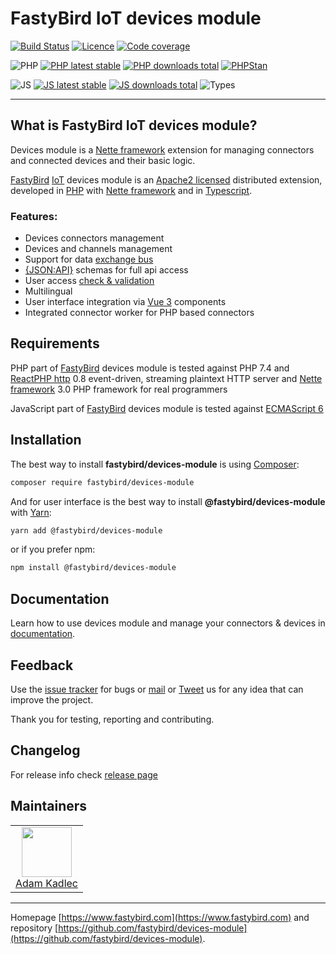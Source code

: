 # FastyBird IoT devices module

[![Build Status](https://badgen.net/github/checks/FastyBird/devices-module/main?cache=300&style=flat-square)](https://github.com/FastyBird/devices-module/actions)
[![Licence](https://badgen.net/github/license/FastyBird/devices-module?cache=300&style=flat-square)](https://github.com/FastyBird/devices-module/blob/main/LICENSE.md)
[![Code coverage](https://badgen.net/coveralls/c/github/FastyBird/devices-module?cache=300&style=flat-square)](https://coveralls.io/r/FastyBird/devices-module)

![PHP](https://badgen.net/packagist/php/FastyBird/devices-module?cache=300&style=flat-square)
[![PHP latest stable](https://badgen.net/packagist/v/FastyBird/devices-module/latest?cache=300&style=flat-square)](https://packagist.org/packages/FastyBird/devices-module)
[![PHP downloads total](https://badgen.net/packagist/dt/FastyBird/devices-module?cache=300&style=flat-square)](https://packagist.org/packages/FastyBird/devices-module)
[![PHPStan](https://img.shields.io/badge/phpstan-enabled-brightgreen.svg?style=flat-square)](https://github.com/phpstan/phpstan)

![JS](https://img.shields.io/badge/js-es6-blue.svg?style=flat-square)
[![JS latest stable](https://badgen.net/npm/v/@fastybird/devices-module?cache=300&style=flat-square)](https://www.npmjs.com/package/@fastybird/devices-module)
[![JS downloads total](https://badgen.net/npm/dt/@fastybird/devices-module?cache=300&style=flat-square)](https://www.npmjs.com/package/@fastybird/devices-module)
![Types](https://badgen.net/npm/types/@fastybird/devices-module?cache=300&style=flat-square)

***

## What is FastyBird IoT devices module?

Devices module is a [Nette framework](https://nette.org) extension for managing connectors and connected devices and their basic logic.

[FastyBird](https://www.fastybird.com) [IoT](https://en.wikipedia.org/wiki/Internet_of_things) devices module is
an [Apache2 licensed](http://www.apache.org/licenses/LICENSE-2.0) distributed extension, developed
in [PHP](https://www.php.net) with [Nette framework](https://nette.org) and in [Typescript](https://www.typescriptlang.org).

### Features:

- Devices connectors management
- Devices and channels management
- Support for data [exchange bus](https://github.com/FastyBird/exchange)
- [{JSON:API}](https://jsonapi.org/) schemas for full api access
- User access [check & validation](https://github.com/FastyBird/simple-auth)
- Multilingual
- User interface integration via [Vue 3](https://vuejs.org) components
- Integrated connector worker for PHP based connectors

## Requirements

PHP part of [FastyBird](https://www.fastybird.com) devices module is tested against PHP 7.4
and [ReactPHP http](https://github.com/reactphp/http) 0.8 event-driven, streaming plaintext HTTP server
and [Nette framework](https://nette.org/en/) 3.0 PHP framework for real programmers

JavaScript part of [FastyBird](https://www.fastybird.com) devices module is tested
against [ECMAScript 6](https://www.w3schools.com/JS/js_es6.asp)

## Installation

The best way to install **fastybird/devices-module** is using [Composer](http://getcomposer.org/):

```sh
composer require fastybird/devices-module
```

And for user interface is the best way to install **@fastybird/devices-module** with [Yarn](https://yarnpkg.com/):

```sh
yarn add @fastybird/devices-module
```

or if you prefer npm:

```sh
npm install @fastybird/devices-module
```

## Documentation

Learn how to use devices module and manage your connectors & devices
in [documentation](https://github.com/FastyBird/devices-module/blob/main/.docs/en/index.md).

## Feedback

Use the [issue tracker](https://github.com/FastyBird/devices-module/issues) for bugs
or [mail](mailto:code@fastybird.com) or [Tweet](https://twitter.com/fastybird) us for any idea that can improve the
project.

Thank you for testing, reporting and contributing.

## Changelog

For release info check [release page](https://github.com/FastyBird/devices-module/releases)

## Maintainers

<table>
	<tbody>
		<tr>
			<td align="center">
				<a href="https://github.com/akadlec">
					<img width="80" height="80" src="https://avatars3.githubusercontent.com/u/1866672?s=460&amp;v=4">
				</a>
				<br>
				<a href="https://github.com/akadlec">Adam Kadlec</a>
			</td>
		</tr>
	</tbody>
</table>

***
Homepage [https://www.fastybird.com](https://www.fastybird.com) and
repository [https://github.com/fastybird/devices-module](https://github.com/fastybird/devices-module).
